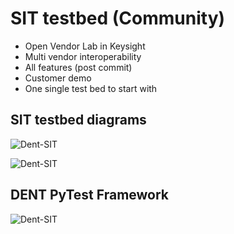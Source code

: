 # SIT testbed (Community)

* Open Vendor Lab in Keysight 
* Multi vendor interoperability
* All features (post commit)
* Customer demo
* One single test bed to start with

## SIT testbed diagrams

![Dent-SIT](../img/full_sit_1.png)

![Dent-SIT](../img/full_sit_2.png)

## DENT PyTest Framework

![Dent-SIT](../img/sit.png)
